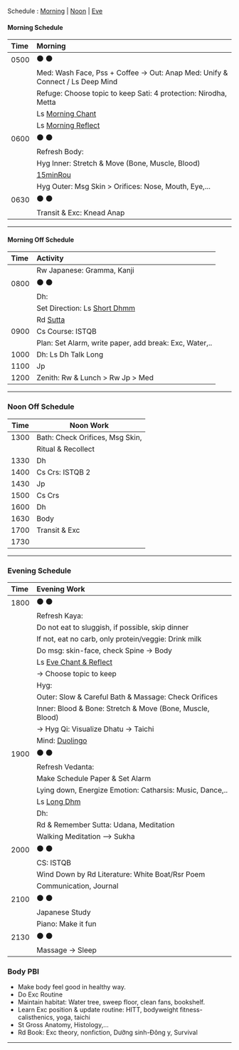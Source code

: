 Schedule :   [Morning](#morning-schedule)   |   [Noon](#noon-schedule)   |   [Eve](#eve-schedule)  <br>
#### Morning Schedule
| Time | Morning                                                                 |
| :--- | :---------------------------------------------------------------------- |
| 0500 | :black_circle: :black_circle:                                           |
|      | Med: Wash Face, Pss + Coffee -> Out: Anap Med: Unify & Connect / Ls Deep Mind |
|      | Refuge: Choose topic to keep Sati: 4 protection: Nirodha, Metta |
|      | Ls [Morning Chant](https://www.dhammatalks.org/morning_chant)           |
|      | Ls [Morning Reflect](https://www.dhammatalks.org/morning_chant)         |
| 0600 | :black_circle: :black_circle:                                           |
|      | Refresh Body:                                                       |
|      | Hyg Inner: Stretch & Move (Bone, Muscle, Blood)                         |
|      |   [15minRou](https://github.com/ThanhNguyen24590/Process/blob/main/15minRou.md) |
|      | Hyg Outer: Msg Skin > Orifices: Nose, Mouth, Eye,...                    |
| 0630 | :black_circle: :black_circle:                                           |
|      | Transit & Exc: Knead Anap                                               |
---
#### Morning Off Schedule
| Time | Activity                                                |
| :--- | :------------------------------------------------------ |
|      | Rw Japanese: Gramma, Kanji                              |
| 0800 | :black_circle: :black_circle:                           |
|      | Dh:                                                  |
|      | Set Direction: Ls [Short Dhmm](https://www.dhammatalks.org/audio/morning/) |
|      | Rd [Sutta](https://www.dhammatalks.org/random_sutta.php) |
| 0900 | Cs Course: ISTQB                                        |
|      | Plan: Set Alarm, write paper, add break: Exc, Water,..  |
| 1000 | Dh: Ls Dh Talk Long                                     |
| 1100 | Jp                                                      |
| 1200 | Zenith: Rw & Lunch > Rw Jp > Med                        |
---
### Noon Off Schedule
| Time  | Noon Work                                    |
|-------|---------------------------------------------|
| 1300 | Bath: Check Orifices, Msg Skin,             |
|       | Ritual & Recollect                           |
| 1330 | Dh                                         |
| 1400 | Cs Crs: ISTQB 2                              |
| 1430 | Jp                                         |
| 1500 | Cs Crs                                     |
| 1600 | Dh                                         |
| 1630 | Body                                       |
| 1700 | Transit & Exc                               |
| 1730 |                                             |
---
### Evening Schedule
| Time | Evening Work                                                              |
| :--- | :------------------------------------------------------------------------ |
| 1800 | :black_circle: :black_circle:                                             |
|      | Refresh Kaya:                                                         |
|      | Do not eat to sluggish, if possible, skip dinner                          |
|      | If not, eat no carb, only protein/veggie: Drink milk                      |
|      | Do msg: skin-face, check Spine -> Body                                    |
|      | Ls [Eve Chant & Reflect](https://www.dhammatalks.org/chant_index.html)    |
|      |   -> Choose topic to keep                                                 |
|      | Hyg:                                                                  |
|      | Outer: Slow & Careful Bath & Massage: Check Orifices                      |
|      | Inner: Blood & Bone: Stretch & Move (Bone, Muscle, Blood)                 |
|      |   -> Hyg Qi: Visualize Dhatu -> Taichi                                    |
|      | Mind: [Duolingo](https://www.duolingo.com/lesson)                         |
| 1900 | :black_circle: :black_circle:                                             |
|      | Refresh Vedanta:                                                      |
|      | Make Schedule Paper & Set Alarm                                           |
|      | Lying down, Energize Emotion: Catharsis: Music, Dance,..                  |
|      | Ls [Long Dhm](https://www.dhammatalks.org/audio/evening/)                 |
|      | Dh:                                                                   |
|      | Rd & Remember Sutta: Udana, Meditation                                    |
|      | Walking Meditation --> Sukha                                              |
| 2000 | :black_circle: :black_circle:                                             |
|      | CS: ISTQB                                                                 |
|      | Wind Down by Rd Literature: White Boat/Rsr Poem                           |
|      | Communication, Journal                                                    |
| 2100 | :black_circle: :black_circle:                                             |
|      | Japanese Study                                                            |
|      | Piano: Make it fun                                                        |
| 2130 | :black_circle: :black_circle:                                             |
|      | Massage -> Sleep                                                          |
### Body PBI
- Make body feel good in healthy way.
- Do Exc Routine
- Maintain habitat: Water tree, sweep floor, clean fans, bookshelf.
- Learn Exc position & update routine: HITT, bodyweight fitness-calisthenics, yoga, taichi 
- St Gross Anatomy, Histology,...
- Rd Book: Exc theory, nonfiction, Dưỡng sinh-Đông y, Survival
---
